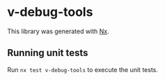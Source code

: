 # v-debug-tools

This library was generated with [Nx](https://nx.dev).

## Running unit tests

Run `nx test v-debug-tools` to execute the unit tests.
